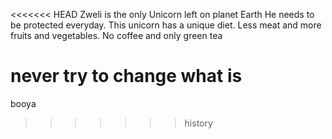 <<<<<<< HEAD
Zweli is the only Unicorn left on planet Earth
He needs to be protected everyday.
This unicorn has a unique diet. Less meat and more fruits and vegetables.
No coffee and only green tea

never try to change what is
=======
booya
>>>>>>> history
